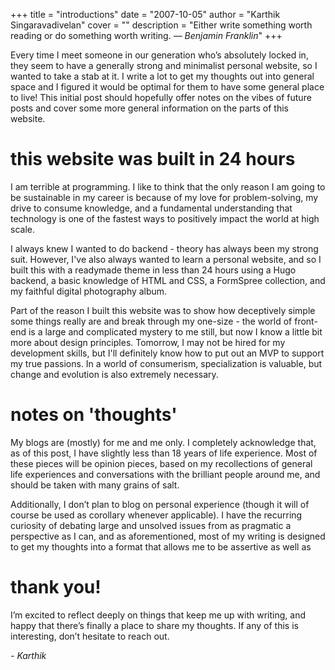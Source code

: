 +++
title = "introductions"
date = "2007-10-05"
author = "Karthik Singaravadivelan"
cover = ""
description = "Either write something worth reading or do something worth writing. *— Benjamin Franklin*"
+++

Every time I meet someone in our generation who’s absolutely locked in, they seem to have a generally strong and minimalist personal website, so I wanted to take a stab at it. I write a lot to get my thoughts out into general space and I figured it would be optimal for them to have some general place to live! This initial post should hopefully offer notes on the vibes of future posts and cover some more general information on the parts of this website.

# this website was built in 24 hours

I am terrible at programming. I like to think that the only reason I am going to be sustainable in my career is because of my love for problem-solving, my drive to consume knowledge, and a fundamental understanding that technology is one of the fastest ways to positively impact the world at high scale. 

I always knew I wanted to do backend - theory has always been my strong suit. However, I've also always wanted to learn a personal website, and so I built this with a readymade theme in less than 24 hours using a Hugo backend, a basic knowledge of HTML and CSS, a FormSpree collection, and my faithful digital photography album.

Part of the reason I built this website was to show how deceptively simple some things really are and break through my one-size - the world of front-end is a large and complicated mystery to me still, but now I know a little bit more about design principles. Tomorrow, I may not be hired for my development skills, but I'll definitely know how to put out an MVP to support my true passions. In a world of consumerism, specialization is valuable, but change and evolution is also extremely necessary.

# notes on 'thoughts'

My blogs are (mostly) for me and me only. I completely acknowledge that, as of this post, I have slightly less than 18 years of life experience. Most of these pieces will be opinion pieces, based on my recollections of general life experiences and conversations with the brilliant people around me, and should be taken with many grains of salt.

Additionally, I don’t plan to blog on personal experience (though it will of course be used as corollary whenever applicable). I have the recurring curiosity of debating large and unsolved issues from as pragmatic a perspective as I can, and as aforementioned, most of my writing is designed to get my thoughts into a format that allows me to be assertive as well as 

# thank you!

I’m excited to reflect deeply on things that keep me up with writing, and happy that there’s finally a place to share my thoughts. If any of this is interesting, don’t hesitate to reach out.

*- Karthik*